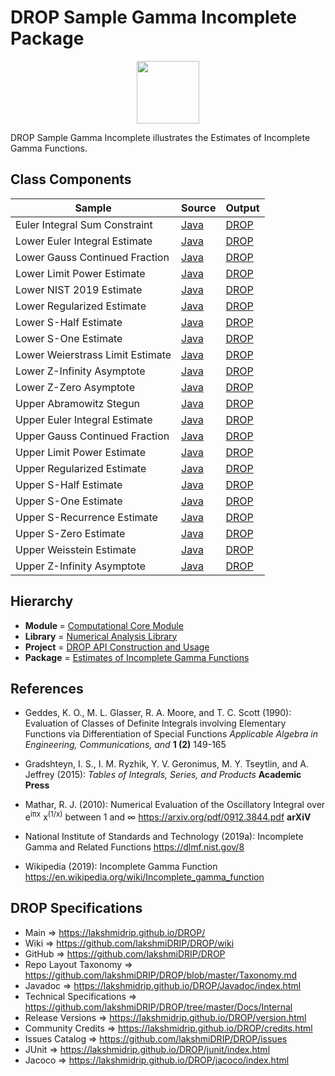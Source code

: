 # DROP Sample Gamma Incomplete Package

<p align="center"><img src="https://github.com/lakshmiDRIP/DROP/blob/master/DRIP_Logo.gif?raw=true" width="100"></p>

DROP Sample Gamma Incomplete illustrates the Estimates of Incomplete Gamma Functions.


## Class Components

 |     Sample     | Source | Output |
 |----------------|--------|--------|
 | Euler Integral Sum Constraint | [Java](https://github.com/lakshmiDRIP/DROP/tree/master/src/main/java/org/drip/sample/gammaincomplete/EulerIntegralSumConstraint.java) | [DROP](https://github.com/lakshmiDRIP/DROP/blob/master/drop/org/drip/sample/gammaincomplete/EulerIntegralSumConstraint.drop) |
 | Lower Euler Integral Estimate | [Java](https://github.com/lakshmiDRIP/DROP/tree/master/src/main/java/org/drip/sample/gammaincomplete/LowerEulerIntegralEstimate.java) | [DROP](https://github.com/lakshmiDRIP/DROP/blob/master/drop/org/drip/sample/gammaincomplete/LowerEulerIntegralEstimate.drop) |
 | Lower Gauss Continued Fraction | [Java](https://github.com/lakshmiDRIP/DROP/tree/master/src/main/java/org/drip/sample/gammaincomplete/LowerGaussContinuedFraction.java) | [DROP](https://github.com/lakshmiDRIP/DROP/blob/master/drop/org/drip/sample/gammaincomplete/LowerGaussContinuedFraction.drop) |
 | Lower Limit Power Estimate | [Java](https://github.com/lakshmiDRIP/DROP/tree/master/src/main/java/org/drip/sample/gammaincomplete/LowerLimitPowerEstimate.java) | [DROP](https://github.com/lakshmiDRIP/DROP/blob/master/drop/org/drip/sample/gammaincomplete/LowerLimitPowerEstimate.drop) |
 | Lower NIST 2019 Estimate | [Java](https://github.com/lakshmiDRIP/DROP/tree/master/src/main/java/org/drip/sample/gammaincomplete/LowerNIST2019Estimate.java) | [DROP](https://github.com/lakshmiDRIP/DROP/blob/master/drop/org/drip/sample/gammaincomplete/LowerNIST2019Estimate.drop) |
 | Lower Regularized Estimate | [Java](https://github.com/lakshmiDRIP/DROP/tree/master/src/main/java/org/drip/sample/gammaincomplete/LowerRegularizedEstimate.java) | [DROP](https://github.com/lakshmiDRIP/DROP/blob/master/drop/org/drip/sample/gammaincomplete/LowerRegularizedEstimate.drop) |
 | Lower S-Half Estimate | [Java](https://github.com/lakshmiDRIP/DROP/tree/master/src/main/java/org/drip/sample/gammaincomplete/LowerSHalfEstimate.java) | [DROP](https://github.com/lakshmiDRIP/DROP/blob/master/drop/org/drip/sample/gammaincomplete/LowerSHalfEstimate.drop) |
 | Lower S-One Estimate | [Java](https://github.com/lakshmiDRIP/DROP/tree/master/src/main/java/org/drip/sample/gammaincomplete/LowerSOneEstimate.java) | [DROP](https://github.com/lakshmiDRIP/DROP/blob/master/drop/org/drip/sample/gammaincomplete/LowerSOneEstimate.drop) |
 | Lower Weierstrass Limit Estimate | [Java](https://github.com/lakshmiDRIP/DROP/tree/master/src/main/java/org/drip/sample/gammaincomplete/LowerWeierstrassLimitEstimate.java) | [DROP](https://github.com/lakshmiDRIP/DROP/blob/master/drop/org/drip/sample/gammaincomplete/LowerWeierstrassLimitEstimate.drop) |
 | Lower Z-Infinity Asymptote | [Java](https://github.com/lakshmiDRIP/DROP/tree/master/src/main/java/org/drip/sample/gammaincomplete/LowerZInfinityAsymptote.java) | [DROP](https://github.com/lakshmiDRIP/DROP/blob/master/drop/org/drip/sample/gammaincomplete/LowerZInfinityAsymptote.drop) |
 | Lower Z-Zero Asymptote | [Java](https://github.com/lakshmiDRIP/DROP/tree/master/src/main/java/org/drip/sample/gammaincomplete/LowerZZeroAsymptote.java) | [DROP](https://github.com/lakshmiDRIP/DROP/blob/master/drop/org/drip/sample/gammaincomplete/LowerZZeroAsymptote.drop) |
 | Upper Abramowitz Stegun | [Java](https://github.com/lakshmiDRIP/DROP/tree/master/src/main/java/org/drip/sample/gammaincomplete/UpperAbramowitzStegun.java) | [DROP](https://github.com/lakshmiDRIP/DROP/blob/master/drop/org/drip/sample/gammaincomplete/UpperAbramowitzStegun.drop) |
 | Upper Euler Integral Estimate | [Java](https://github.com/lakshmiDRIP/DROP/tree/master/src/main/java/org/drip/sample/gammaincomplete/UpperEulerIntegralEstimate.java) | [DROP](https://github.com/lakshmiDRIP/DROP/blob/master/drop/org/drip/sample/gammaincomplete/UpperEulerIntegralEstimate.drop) |
 | Upper Gauss Continued Fraction | [Java](https://github.com/lakshmiDRIP/DROP/tree/master/src/main/java/org/drip/sample/gammaincomplete/UpperGaussContinuedFraction.java) | [DROP](https://github.com/lakshmiDRIP/DROP/blob/master/drop/org/drip/sample/gammaincomplete/UpperGaussContinuedFraction.drop) |
 | Upper Limit Power Estimate | [Java](https://github.com/lakshmiDRIP/DROP/tree/master/src/main/java/org/drip/sample/gammaincomplete/UpperLimitPowerEstimate.java) | [DROP](https://github.com/lakshmiDRIP/DROP/blob/master/drop/org/drip/sample/gammaincomplete/UpperLimitPowerEstimate.drop) |
 | Upper Regularized Estimate | [Java](https://github.com/lakshmiDRIP/DROP/tree/master/src/main/java/org/drip/sample/gammaincomplete/UpperRegularizedEstimate.java) | [DROP](https://github.com/lakshmiDRIP/DROP/blob/master/drop/org/drip/sample/gammaincomplete/UpperRegularizedEstimate.drop) |
 | Upper S-Half Estimate | [Java](https://github.com/lakshmiDRIP/DROP/tree/master/src/main/java/org/drip/sample/gammaincomplete/UpperSHalfEstimate.java) | [DROP](https://github.com/lakshmiDRIP/DROP/blob/master/drop/org/drip/sample/gammaincomplete/UpperSHalfEstimate.drop) |
 | Upper S-One Estimate | [Java](https://github.com/lakshmiDRIP/DROP/tree/master/src/main/java/org/drip/sample/gammaincomplete/UpperSOneEstimate.java) | [DROP](https://github.com/lakshmiDRIP/DROP/blob/master/drop/org/drip/sample/gammaincomplete/UpperSOneEstimate.drop) |
 | Upper S-Recurrence Estimate | [Java](https://github.com/lakshmiDRIP/DROP/tree/master/src/main/java/org/drip/sample/gammaincomplete/UpperSRecurrenceEstimate.java) | [DROP](https://github.com/lakshmiDRIP/DROP/blob/master/drop/org/drip/sample/gammaincomplete/UpperSRecurrenceEstimate.drop) |
 | Upper S-Zero Estimate | [Java](https://github.com/lakshmiDRIP/DROP/tree/master/src/main/java/org/drip/sample/gammaincomplete/UpperSZeroEstimate.java) | [DROP](https://github.com/lakshmiDRIP/DROP/blob/master/drop/org/drip/sample/gammaincomplete/UpperSZeroEstimate.drop) |
 | Upper Weisstein Estimate | [Java](https://github.com/lakshmiDRIP/DROP/tree/master/src/main/java/org/drip/sample/gammaincomplete/UpperWeissteinEstimate.java) | [DROP](https://github.com/lakshmiDRIP/DROP/blob/master/drop/org/drip/sample/gammaincomplete/UpperWeissteinEstimate.drop) |
 | Upper Z-Infinity Asymptote | [Java](https://github.com/lakshmiDRIP/DROP/tree/master/src/main/java/org/drip/sample/gammaincomplete/UpperZInfinityAsymptote.java) | [DROP](https://github.com/lakshmiDRIP/DROP/blob/master/drop/org/drip/sample/gammaincomplete/UpperZInfinityAsymptote.drop) |


## Hierarchy

 <ul>
	<li><b>Module </b> = <a href = "https://github.com/lakshmiDRIP/DROP/tree/master/ComputationalCore.md">Computational Core Module</a></li>
	<li><b>Library</b> = <a href = "https://github.com/lakshmiDRIP/DROP/tree/master/NumericalAnalysisLibrary.md">Numerical Analysis Library</a></li>
	<li><b>Project</b> = <a href = "https://github.com/lakshmiDRIP/DROP/tree/master/src/main/java/org/drip/sample/README.md">DROP API Construction and Usage</a></li>
	<li><b>Package</b> = <a href = "https://github.com/lakshmiDRIP/DROP/tree/master/src/main/java/org/drip/sample/gammaincomplete/README.md">Estimates of Incomplete Gamma Functions</a></li>
 </ul>


## References

 * Geddes, K. O., M. L. Glasser, R. A. Moore, and T. C. Scott (1990): Evaluation of Classes of Definite Integrals involving Elementary Functions via Differentiation of Special Functions <i>Applicable Algebra in Engineering, Communications, and </i> <b>1 (2)</b> 149-165

 * Gradshteyn, I. S., I. M. Ryzhik, Y. V. Geronimus, M. Y. Tseytlin, and A. Jeffrey (2015): <i>Tables of Integrals, Series, and Products</i> <b>Academic Press</b>

 * Mathar, R. J. (2010): Numerical Evaluation of the Oscillatory Integral over e<sup>iπx</sup> x<sup>(1/x)</sup> between 1 and ∞ https://arxiv.org/pdf/0912.3844.pdf <b>arXiV</b>

 * National Institute of Standards and Technology (2019a): Incomplete Gamma and Related Functions https://dlmf.nist.gov/8

 * Wikipedia (2019): Incomplete Gamma Function https://en.wikipedia.org/wiki/Incomplete_gamma_function


## DROP Specifications

 * Main                     => https://lakshmidrip.github.io/DROP/
 * Wiki                     => https://github.com/lakshmiDRIP/DROP/wiki
 * GitHub                   => https://github.com/lakshmiDRIP/DROP
 * Repo Layout Taxonomy     => https://github.com/lakshmiDRIP/DROP/blob/master/Taxonomy.md
 * Javadoc                  => https://lakshmidrip.github.io/DROP/Javadoc/index.html
 * Technical Specifications => https://github.com/lakshmiDRIP/DROP/tree/master/Docs/Internal
 * Release Versions         => https://lakshmidrip.github.io/DROP/version.html
 * Community Credits        => https://lakshmidrip.github.io/DROP/credits.html
 * Issues Catalog           => https://github.com/lakshmiDRIP/DROP/issues
 * JUnit                    => https://lakshmidrip.github.io/DROP/junit/index.html
 * Jacoco                   => https://lakshmidrip.github.io/DROP/jacoco/index.html
